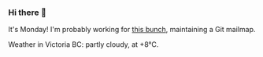 ### Hi there :wave:

It's Monday! I'm probably working for [this bunch](https://github.com/kohofinancial), maintaining a Git mailmap.

Weather in Victoria BC: partly cloudy, at +8°C.
